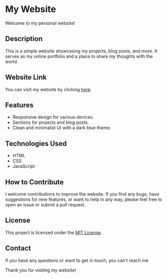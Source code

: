 # My Website

Welcome to my personal website!


## Description

This is a simple website showcasing my projects, blog posts, and more. It serves as my online portfolio and a place to share my thoughts with the world.

## Website Link

You can visit my website by clicking [here](https://l9-nanee.github.io/).

## Features

- Responsive design for various devices.
- Sections for projects and blog posts.
- Clean and minimalist UI with a dark blue theme.

## Technologies Used

- HTML
- CSS
- JavaScript

## How to Contribute

I welcome contributions to improve the website. If you find any bugs, have suggestions for new features, or want to help in any way, please feel free to open an issue or submit a pull request.

## License

This project is licensed under the [MIT License](LICENSE).

## Contact

If you have any questions or want to get in touch, you can't reach me 

Thank you for visiting my website!
